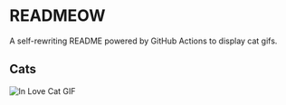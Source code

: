 # READMEOW

A self-rewriting README powered by GitHub Actions to display cat gifs.

## Cats

![In Love Cat GIF](https://media4.giphy.com/media/MDJ9IbxxvDUQM/200.gif?cid=9acd02daxseoyqqn0kfwoy6xxkj1zwo1gvwqvga814c92wfv&ep=v1_gifs_search&rid=200.gif&ct=g)
